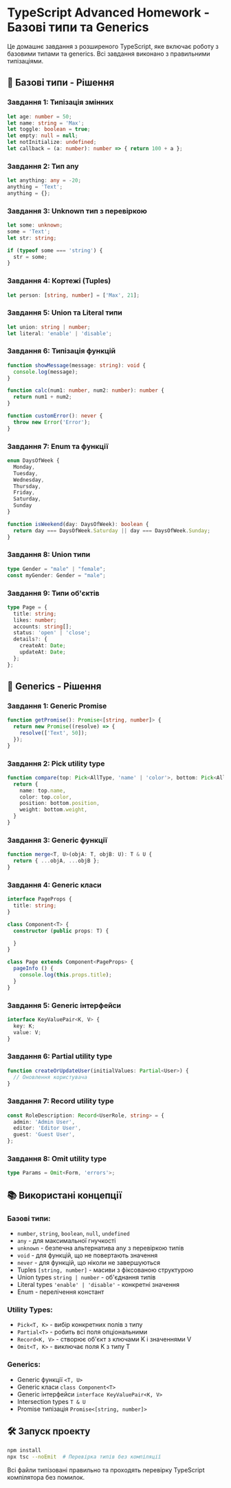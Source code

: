 # TypeScript Advanced Homework - Базові типи та Generics

Це домашнє завдання з розширеного TypeScript, яке включає роботу з базовими типами та generics. Всі завдання виконано з правильними типізаціями.


## 🔧 Базові типи - Рішення

### Завдання 1: Типізація змінних
```typescript
let age: number = 50;
let name: string = 'Max';
let toggle: boolean = true;
let empty: null = null;
let notInitialize: undefined;
let callback = (a: number): number => { return 100 + a };
```

### Завдання 2: Тип any
```typescript
let anything: any = -20;
anything = 'Text';
anything = {};
```

### Завдання 3: Unknown тип з перевіркою
```typescript
let some: unknown;
some = 'Text';
let str: string;

if (typeof some === 'string') {
  str = some;
}
```

### Завдання 4: Кортежі (Tuples)
```typescript
let person: [string, number] = ['Max', 21];
```

### Завдання 5: Union та Literal типи
```typescript
let union: string | number;
let literal: 'enable' | 'disable';
```

### Завдання 6: Типізація функцій
```typescript
function showMessage(message: string): void {
  console.log(message);
}

function calc(num1: number, num2: number): number {
  return num1 + num2;
}

function customError(): never {
  throw new Error('Error');
}
```

### Завдання 7: Enum та функції
```typescript
enum DaysOfWeek {
  Monday,
  Tuesday,
  Wednesday,
  Thursday,
  Friday,
  Saturday,
  Sunday
}

function isWeekend(day: DaysOfWeek): boolean {
  return day === DaysOfWeek.Saturday || day === DaysOfWeek.Sunday;
}
```

### Завдання 8: Union типи
```typescript
type Gender = "male" | "female";
const myGender: Gender = "male";
```

### Завдання 9: Типи об'єктів
```typescript
type Page = {
  title: string;
  likes: number;
  accounts: string[];
  status: 'open' | 'close';
  details?: {
    createAt: Date;
    updateAt: Date;
  };
};
```

## 🚀 Generics - Рішення

### Завдання 1: Generic Promise
```typescript
function getPromise(): Promise<[string, number]> {
  return new Promise((resolve) => {
    resolve(['Text', 50]);
  });
}
```

### Завдання 2: Pick utility type
```typescript
function compare(top: Pick<AllType, 'name' | 'color'>, bottom: Pick<AllType, 'position' | 'weight'>): AllType {
  return {
    name: top.name,
    color: top.color,
    position: bottom.position,
    weight: bottom.weight,
  }
}
```

### Завдання 3: Generic функції
```typescript
function merge<T, U>(objA: T, objB: U): T & U {
  return { ...objA, ...objB };
}
```

### Завдання 4: Generic класи
```typescript
interface PageProps {
  title: string;
}

class Component<T> {
  constructor (public props: T) {

  }
}

class Page extends Component<PageProps> {
  pageInfo () {
    console.log(this.props.title);
  }
}
```

### Завдання 5: Generic інтерфейси
```typescript
interface KeyValuePair<K, V> {
  key: K;
  value: V;
}
```

### Завдання 6: Partial utility type
```typescript
function createOrUpdateUser(initialValues: Partial<User>) {
  // Оновлення користувача
}
```

### Завдання 7: Record utility type
```typescript
const RoleDescription: Record<UserRole, string> = {
  admin: 'Admin User',
  editor: 'Editor User',
  guest: 'Guest User',
};
```

### Завдання 8: Omit utility type
```typescript
type Params = Omit<Form, 'errors'>;
```

## 📚 Використані концепції

### Базові типи:
- `number`, `string`, `boolean`, `null`, `undefined`
- `any` - для максимальної гнучкості
- `unknown` - безпечна альтернатива any з перевіркою типів
- `void` - для функцій, що не повертають значення
- `never` - для функцій, що ніколи не завершуються
- Tuples `[string, number]` - масиви з фіксованою структурою
- Union types `string | number` - об'єднання типів
- Literal types `'enable' | 'disable'` - конкретні значення
- Enum - перелічення констант

### Utility Types:
- `Pick<T, K>` - вибір конкретних полів з типу
- `Partial<T>` - робить всі поля опціональними
- `Record<K, V>` - створює об'єкт з ключами K і значеннями V
- `Omit<T, K>` - виключає поля K з типу T

### Generics:
- Generic функції `<T, U>`
- Generic класи `class Component<T>`
- Generic інтерфейси `interface KeyValuePair<K, V>`
- Intersection types `T & U`
- Promise типізація `Promise<[string, number]>`

## 🛠️ Запуск проекту

```bash
npm install
npx tsc --noEmit  # Перевірка типів без компіляції
```

Всі файли типізовані правильно та проходять перевірку TypeScript компілятора без помилок.